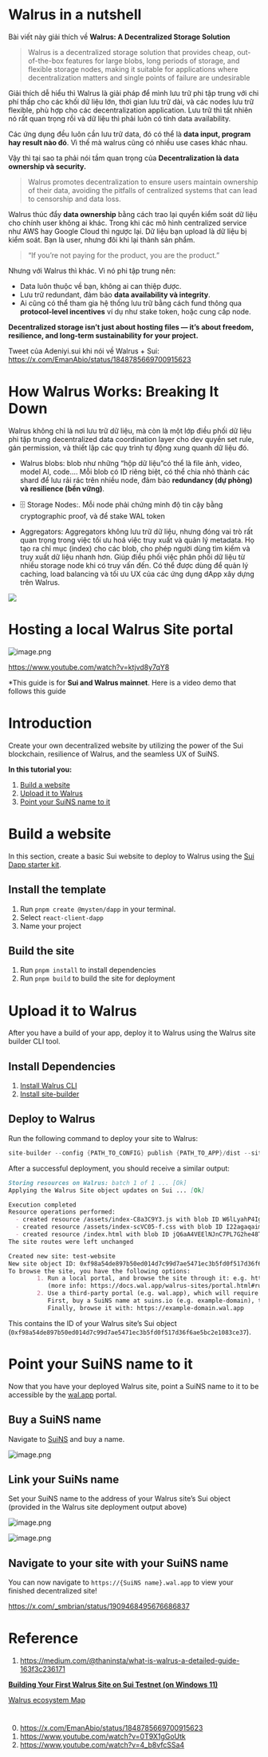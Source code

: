 # **Walrus in a nutshell**

Bài viết này giải thích về **Walrus: A Decentralized Storage Solution** 


> Walrus is a decentralized storage solution that provides cheap, out-of-the-box features for large blobs, long periods of storage, and flexible storage nodes, making it suitable for applications where decentralization matters and single points of failure are undesirable

Giải thích dễ hiểu thì Walrus là giải pháp để mình lưu trữ phi tập trung với chi phí thấp cho các khối dữ liệu lớn, thời gian lưu trữ dài, và các nodes lưu trữ flexible, phù hợp cho các decentralization application.  Lưu trữ thì tất nhiên nó rất quan trọng rồi và dữ liệu thì phải luôn có tính data availability. 

Các ứng dụng đều luôn cần lưu trữ data, đó có thể là **data input, program hay result nào đó**. Vì thế mà walrus cũng có nhiều use cases khác nhau. 

Vậy thì tại sao ta phải nói tầm quan trọng của **Decentralization là data ownership và security.** 

> Walrus promotes decentralization to ensure users maintain ownership of their data, avoiding the pitfalls of centralized systems that can lead to censorship and data loss.

Walrus thúc đẩy **data ownership** bằng cách trao lại quyền kiểm soát dữ liệu cho chính user  không ai khác. Trong khi các mô hình centralized service như AWS hay Google Cloud thì ngược lại. Dữ liệu bạn upload là dữ liệu bị kiểm soát. Bạn là user, nhưng đôi khi lại thành sản phẩm.

> “If you’re not paying for the product, you are the product.”

Nhưng với Walrus thì khác. Vì nó phi tập trung nên: 
* 	Data luôn thuộc về bạn, không ai can thiệp được.
* Lưu trữ redundant, đảm bảo **data availability và integrity**.
* Ai cũng có thể tham gia hệ thống lưu trữ bằng cách fund thông qua **protocol-level incentives** ví dụ như stake token, hoặc cung cấp node.


**Decentralized storage isn’t just about hosting files — it’s about freedom, resilience, and long-term sustainability for your project.** 

Tweet của Adeniyi.sui khi nói về Walrus + Sui: https://x.com/EmanAbio/status/1848785669700915623


# **How Walrus Works: Breaking It Down**

Walrus không chỉ là nơi lưu trữ dữ liệu, mà còn là một lớp điều phối dữ liệu phi tập trung decentralized data coordination layer cho dev quyền set rule, gán permission, và thiết lập các quy trình tự động xung quanh dữ liệu đó.

* Walrus blobs: blob như những “hộp dữ liệu”có thể là file ảnh, video, model AI, code…. Mỗi blob có ID riêng biệt, có thể chia nhỏ thành các shard để lưu rải rác trên nhiều node, đảm bảo **redundancy (dự phòng) và resilience (bền vững)**.
* 🗄 Storage Nodes:. Mỗi node phải chứng minh độ tin cậy bằng cryptographic proof, và để stake WAL token 

* Aggregators: Aggregators không lưu trữ dữ liệu, nhưng đóng vai trò rất quan trọng trong việc tối ưu hoá việc truy xuất và quản lý metadata. Họ tạo ra chỉ mục (index) cho các blob, cho phép người dùng tìm kiếm và truy xuất dữ liệu nhanh hơn. Giúp điều phối việc phân phối dữ liệu từ nhiều storage node khi có truy vấn đến. Có thể được dùng để quản lý caching, load balancing và tối ưu UX của các ứng dụng dApp xây dựng trên Walrus.


![](../img/walrus_image/walrus_workflow.png)










# **Hosting a local Walrus Site portal**

![image.png](attachment:c5fd479c-9a76-4c1a-a4b7-bfd2ef45ca5d:image.png)

https://www.youtube.com/watch?v=ktjvd8y7qY8

*This guide is for **Sui and Walrus mainnet**. Here is a video demo that follows this guide

# Introduction

Create your own decentralized website by utilizing the power of the Sui blockchain, resilience of Walrus, and the seamless UX of SuiNS.

**In this tutorial you:**

1. [Build a website](https://www.notion.so/10337af41c6e80109cb1ee7912de19c2?pvs=21)
2. [Upload it to Walrus](https://www.notion.so/10337af41c6e80109cb1ee7912de19c2?pvs=21)
3. [Point your SuiNS name to it](https://www.notion.so/10337af41c6e80109cb1ee7912de19c2?pvs=21)

# Build a website

In this section, create a basic Sui website to deploy to Walrus using the [Sui Dapp starter kit](https://sdk.mystenlabs.com/dapp-kit/create-dapp). 

## Install the template

1. Run `pnpm create @mysten/dapp` in your terminal.
2. Select `react-client-dapp`
3. Name your project

## Build the site

1. Run `pnpm install` to install dependencies
2. Run `pnpm build` to build the site for deployment

# Upload it to Walrus

After you have a build of your app, deploy it to Walrus using the Walrus site builder CLI tool.

## Install Dependencies

1. [Install Walrus CLI](https://docs.wal.app/usage/setup.html)
2. [Install site-builder](https://docs.wal.app/walrus-sites/tutorial-install.html)

## Deploy to Walrus

Run the following command to deploy your site to Walrus: 

```rust
site-builder --config {PATH_TO_CONFIG} publish {PATH_TO_APP}/dist --site-name "decentralized website test" --epochs 200 
```

After a successful deployment, you should receive a similar output:

```markdown
Storing resources on Walrus: batch 1 of 1 ... [Ok]
Applying the Walrus Site object updates on Sui ... [Ok]

Execution completed
Resource operations performed:
  - created resource /assets/index-C8a3C9Y3.js with blob ID W6lLyahP4IgJh7t36vOO22m23ZTATzMyyRwrk733bgg
  - created resource /assets/index-scVC05-f.css with blob ID I22agaqaim_M3oRHwXjF4nbtAVba4SZDDQMXFAZns-Y
  - created resource /index.html with blob ID jQ6aA4VEElNJnC7PL7G2he48TeICY6e2jKD2QQHuyrQ
The site routes were left unchanged

Created new site: test-website
New site object ID: 0xf98a54de897b50ed014d7c99d7ae5471ec3b5fd0f517d36f6ae5bc2e1083ce37
To browse the site, you have the following options:
        1. Run a local portal, and browse the site through it: e.g. http://67wi4siou7p4kljjwmejdd98ofl7vnte8bhwu1flfua8r7mmgn.localhost:3000
           (more info: https://docs.wal.app/walrus-sites/portal.html#running-the-portal-locally)
        2. Use a third-party portal (e.g. wal.app), which will require a SuiNS name.
           First, buy a SuiNS name at suins.io (e.g. example-domain), then point it to the site object ID.
           Finally, browse it with: https://example-domain.wal.app
```

This contains the ID of your Walrus site’s Sui object (`0xf98a54de897b50ed014d7c99d7ae5471ec3b5fd0f517d36f6ae5bc2e1083ce37`). 

# Point your SuiNS name to it

Now that you have your deployed Walrus site, point a SuiNS name to it to be accessible by the [wal.app](http://wal.app) portal. 

## Buy a SuiNS name

Navigate to [SuiNS](https://suins.io/) and buy a name.

![image.png](attachment:6f78b90d-b879-4325-92ae-84f8a69335cc:image.png)

## Link your SuiNs name

Set your SuiNS name to the address of your Walrus site’s Sui object (provided in the Walrus site deployment output above)

![image.png](attachment:c7a3e905-7cd9-4f10-9b2e-699044033384:image.png)

![image.png](attachment:7efbc0d6-4112-4536-88c1-c869fbc47553:image.png)

## Navigate to your site with your SuiNS name

You can now navigate to `https://{SuiNS name}.wal.app` to view your finished decentralized site!

https://x.com/_smbrian/status/1909468495676686837

# Reference

1. https://medium.com/@thaninsta/what-is-walrus-a-detailed-guide-163f3c236171

[
**Building Your First Walrus Site on Sui Testnet (on Windows 11)**
](https://www.notion.so/Building-Your-First-Walrus-Site-on-Sui-Testnet-on-Windows-11-1e44f8e09bb380f08d36c7cf3880b49d?pvs=21)

[Walrus ecosystem Map ](https://www.notion.so/Walrus-ecosystem-Map-1e54f8e09bb38092913dd32f2967b255?pvs=21)









# 
0. https://x.com/EmanAbio/status/1848785669700915623 
1. https://www.youtube.com/watch?v=0T9X1gGoUtk
2. https://www.youtube.com/watch?v=4_b8vfcSSa4
